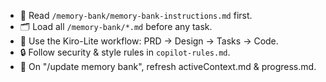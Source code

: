 - 🧠 Read `/memory-bank/memory-bank-instructions.md` first.
- 🗂 Load all `/memory-bank/*.md` before any task.
- 🚦 Use the Kiro-Lite workflow: PRD → Design → Tasks → Code.
- 🔒 Follow security & style rules in `copilot-rules.md`.
- 📝 On "/update memory bank", refresh activeContext.md & progress.md.
